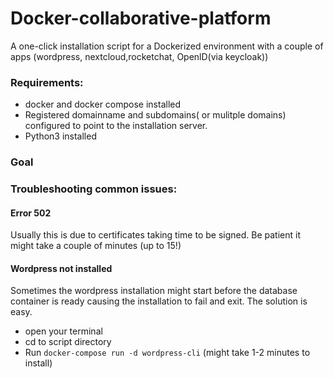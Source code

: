 # Docker-collaborative-platform
A one-click installation script for a Dockerized environment with a couple of apps (wordpress, nextcloud,rocketchat, OpenlD(via keycloak))

### Requirements:
- docker and docker compose installed
- Registered domainname and subdomains( or mulitple domains) configured to point to the installation server.
- Python3 installed

### Goal



### Troubleshooting common issues:
#### Error 502
Usually this is due to certificates taking time to be signed. Be patient it might take a couple of minutes (up to 15!)

#### Wordpress not installed
Sometimes the wordpress installation might start before the database container is ready causing the installation to fail and exit. The solution is easy.
- open your terminal
- cd to script directory
- Run `docker-compose run -d wordpress-cli` (might take 1-2 minutes to install)
